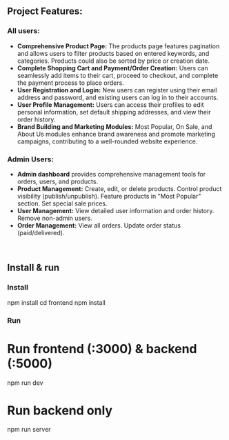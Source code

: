 Project Features:
--------------------------
### All users:
*   <b>Comprehensive Product Page:</b> The products page features pagination and allows users to filter products based on entered keywords, and categories. Products could also be sorted by price or creation date.
*   <b>Complete Shopping Cart and Payment/Order Creation:</b> Users can seamlessly add items to their cart, proceed to checkout, and complete the payment process to place orders.
*   <b>User Registration and Login:</b> New users can register using their email address and password, and existing users can log in to their accounts.
*   <b>User Profile Management:</b> Users can access their profiles to edit personal information, set default shipping addresses, and view their order history.
*   <b>Brand Building and Marketing Modules:</b> Most Popular, On Sale, and About Us modules enhance brand awareness and promote marketing campaigns, contributing to a well-rounded website experience.

  ### Admin Users:
*  <b>Admin dashboard</b> provides comprehensive management tools for orders, users, and products.
*  <b>Product Management:</b> Create, edit, or delete products. Control product visibility (publish/unpublish). Feature products in "Most Popular" section. Set special sale prices.
*  <b>User Management:</b> View detailed user information and order history. Remove non-admin users.
*  <b>Order Management:</b> View all orders. Update order status (paid/delivered).
<br/>


Install & run
--------------------------
### Install

npm install
cd frontend
npm install

### Run

# Run frontend (:3000) & backend (:5000)
npm run dev

# Run backend only
npm run server
